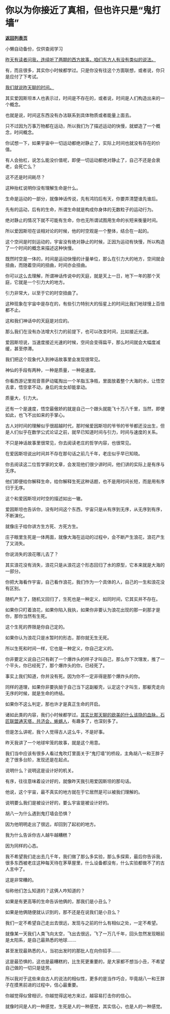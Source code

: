 # 你以为你接近了真相，但也许只是“鬼打墙”

[**返回列表页**](/gzh/记忆承载)

小懒自动备份，仅供查阅学习

[昨天有读者问我，连续听了两期的西方故事，咱们东方人有没有类似的说法。](http://mp.weixin.qq.com/s?__biz=MzU0MjYwNDU2Mw==&mid=2247511712&idx=1&sn=0d49d820a51e14c81b0cfa426f287a27&chksm=fb1ac2dccc6d4bca36dccaa14efe8109df2746ee29ba4323bcd510915a506c9f7c63f011513c&scene=21#wechat_redirect)

有，而且很多，其实你小时候都学过。只是你没有往这个方面联想，或者说，你只是应付了下考试。

[我们就说昨天聊的时间。  
](http://mp.weixin.qq.com/s?__biz=MzU0MjYwNDU2Mw==&mid=2247511712&idx=1&sn=0d49d820a51e14c81b0cfa426f287a27&chksm=fb1ac2dccc6d4bca36dccaa14efe8109df2746ee29ba4323bcd510915a506c9f7c63f011513c&scene=21#wechat_redirect)

其实爱因斯坦本人也表示过，时间是不存在的，或者说，时间是人们构造出来的一个概念。

也就是说，时间这东西没有办法联系到具体物质或者能量上面去。  

只不过因为万事万物都在运动，所以我们为了描述运动的快慢，就塑造了一个概念，时间概念。

你试想一下，如果宇宙中一切运动都绝对静止了，实际上时间也就没有存在的价值。  

有人会抬杠，说怎么能没价值呢，即便一切运动都绝对静止了，自己不还是会衰老，会死亡么？  

这不还是时间耗尽？

这种抬杠说明你没有理解生命是什么。  

生命是运动的一部分，就像神话传说，先有鸿钧后有天，你要弄清楚谁先谁后。

先有的运动，后有的生命，所谓生命就是构成你身体的无数粒子的运动行为。  

绝对静止的情况下就不可能有生命，你也无所谓试图用生命的长短来衡量时间。  

所以爱因斯坦在谈相对论的时候，他的时空观是一个整体，结合在一起的。  

这个空间是时刻运动的，宇宙没有绝对静止的时候，正因为运动有快慢，所以构造了一个时间的概念来描述这种快慢。  

既然时空是一体的，时间是运动快慢的计量单位，那么在引力大的地方，空间就会扭曲，而随着空间的扭曲，时间亦会扭曲。  

你可以这么去理解，所谓神话传说中的天庭，就是天上一日，地下一年的那个天庭，它就是一个引力大的地方。  

引力非常大，以至于它的时空扭曲了。

这种现象在宇宙中是存在的，有些引力特别大的恒星上的时间比我们地球慢上百倍都不止。  

这和我们神话中的天庭是对应的。  

那么我们在没有办法增大引力的前提下，也可以改变时间，比如接近光速。  

爱因斯坦说，当速度接近光速的时候，空间会变得扁平，那么时间就会大幅度减缓，甚至停滞。

我们把这个现象代入到神话故事里会发现很常见。

神仙的手段有两种，一种是质量，一种是速度。

你看西游记里观音菩萨动辄掏出一个羊脂玉净瓶，里面放着整个大海的水，让悟空去拿，悟空拿不动，身后的龙女却能拿动。

质量大，引力大。

还有一个是速度，悟空最傲娇的就是自己一个跟头就能飞十万八千里，当然，即便如此，也飞不出如来的手掌心。

古人对时间的理解似乎很超越时代，那时候爱因斯坦的爷爷的爷爷都还没出生，但是人们似乎在数学公式论证之前，就早已知道时间与引力，时间与速度的关系。

不只是神话故事里很常见，你去阅读老庄的哲学内容，也很常见。

在爱因斯坦说出时间并不存在那句话之前几千年，老庄似乎早已知晓。

你去阅读这二位哲学家的文章，会发现他们很少讲时间，他们讲的实际上是有序与无序。

他们即便给你解释生命，给你解释生死这种话题，也不是用时间长短，而是用有序归于无序。

这个和爱因斯坦对时空的描述如出一辙。

爱因斯坦也告诉你，没有时间这个东西，宇宙只是从有序到无序，从无序到有序，不断演化。

就像庄子给你讲方生方死、方死方生。  

庄子眼里生死是一体两面，就像大海在运动的过程中，会不断产生浪花，浪花产生了又消失。  

你说消失的浪花哪儿去了？

其实浪花没有消失，浪花只是从浪花这个形态回归了水的原型，它本来就是大海的一部分。  

你把大海看作宇宙，自己看作浪花，我们作为一个具体的人，自己的一生和浪花没有区别。  

随机产生了，随机又回归了，生死也是一种定义，如同时间，它其实并不存在。  

如果你只盯着浪花，如果你陷入我执，如果你非要认为浪花出现的那一刹那才是你，那你当然有生死。

这个生死的界限是你自己定的。  

如果你认为浪花只是水暂时的形态，那你就无生无死。  

所以生死和时间一样，它也是一种定义，你自己定义的。  

你非要定义说自己只有剃了一个爆炸头的样子才叫自己，那么你下次理发，推了一个平头，你已经死了，那个爆炸头的你，已经死了。

事实上我们知道，你并没有死。因为你不一定非得是那个爆炸头的你。

同样的道理，如果你非要执拗于自己当下这副躯壳，认定这个才叫生，那躯壳走向无序的时候，就是生命的终结。

如果你不这么判定，那也许才是真正生命的开启。  

诸如此类的内容，我们小时候都学过。[其实比那天聊的欧美的什么该隐的血脉，石匠联盟通天塔，共济会，蜥蜴人](http://mp.weixin.qq.com/s?__biz=MzU0MjYwNDU2Mw==&mid=2247511711&idx=1&sn=8c5a8946117ab8f67d4e7e701706e820&chksm=fb1ac2e3cc6d4bf5a7b5193f630981b4c88d223e3539c7e2f15e86ee091aeefc1aa3163d3af4&scene=21#wechat_redirect)，有趣多了，也深刻多了。

但是怎么讲呢，我个人觉得古人这么牛，不是好事。  

昨天我讲了一个地球牢笼的故事，就是这个用意。  

我们当中应该有很多人看过鬼吹灯里面关于“鬼打墙”的桥段，主角胡八一和王胖子走了很多台阶，发现还是在起点。  

说明什么？说明这是设计好的机关。  

有序，往往意味着设计好的，就像昨天我引用爱因斯坦的那句话。

他说，这个宇宙，最不真实的地方就在于它居然是可以被我们理解的。

说明要么我们是被设计好的，要么宇宙是被设计好的。  

胡八一为什么遇到鬼打墙会恐惧？  

因为他明明走出了很远，却回到了起初的地方。  

我为什么告诉你古人越牛越糟糕？  

因为同样的心态。

我不希望我们走出去几千年，我们做了那么多实验，那么多探索，最后你告诉我，很多东西被老庄这种每天待在茅草屋里，什么设备都没有，什么实验都做不了的古人言中了。  

这是非常糟的。  

俗称他们怎么知道的？这俩人咋知道的？  

如果是有更高等的生命告诉他俩的，那我们是小丑么？  

如果是他俩随便就认识到的，那不还是在说我们是小丑么？  

我们一定不希望自己走出去很远，发现与之前的什么有相似之处，一定不希望。  

就像某一天我们人类飞向太空，飞出去很远，飞了一万几千年，回头忽然发现眼前是太阳系，是自己最熟悉的地球.......  

甚至发现最熟悉的人，当初出发时的那批人在向你招手.......  

这是最恐惧的，这也是最糟糕的，比生死更重要的，是大家都不想当小丑，不希望自己做的一切只是徒劳。  

所以我对于这些来自古人的说法的相似性，更多的是当作巧合，毕竟胡八一和王胖子在摸黑前进的过程中，信心最重要。  

你越觉得似曾相识，你越觉得这地方来过，越容易打击你的信心。  

就像时间是人的一种感觉，生死是人的一种感觉，其实信心，也是人的一种感觉。

